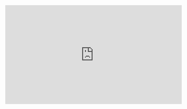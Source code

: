 <!doctype.html>
<html>
<body>
<embed src ="https://www.youtube.com/embed/7ldavNKB3YA?list=PL3YB7_Xq8qPgcB6Viq1ittfvT3XLFUnWo" width="560" height="315">

</body>
</html>
